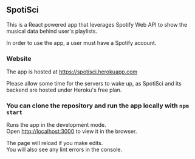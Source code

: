 ## SpotiSci

This is a React powered app that leverages Spotify Web API to show the musical data behind user's playlists.

In order to use the app, a user must have a Spotify account.

### Website

The app is hosted at https://spotisci.herokuapp.com

Please allow some time for the servers to wake up, as SpotiSci and its backend are hosted under Heroku's free plan.

### You can clone the repository and run the app locally with `npm start`

Runs the app in the development mode.<br>
Open [http://localhost:3000](http://localhost:3000) to view it in the browser.

The page will reload if you make edits.<br>
You will also see any lint errors in the console.
